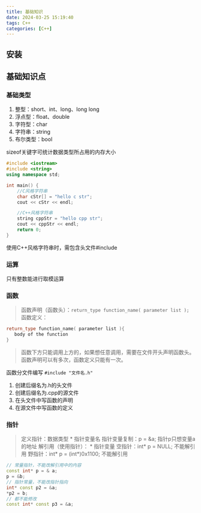 ```yaml
---
title: 基础知识
date: 2024-03-25 15:19:40
tags: C++
categories: [C++]
---
```

## 安装

## 基础知识点

### 基础类型

1. 整型：short、int、long、long long
2. 浮点型：float、double
3. 字符型：char
4. 字符串：string
5. 布尔类型：bool

sizeof关键字可统计数据类型所占用的内存大小

```c++
#include <iostream>
#include <string>
using namespace std;

int main() {
	//C风格字符串
	char cStr[] = "hello c str";
	cout << cStr << endl;

	//C++风格字符串
	string cppStr = "hello cpp str";
	cout << cppStr << endl;
	return 0;
}
```

使用C++风格字符串时，需包含头文件#include <string>

### 运算

只有整数能进行取模运算

### 函数

> 函数声明（函数头）：`return_type function_name( parameter list );`
> 函数定义：

```c++
return_type function_name( parameter list ){
   body of the function
}
```

> 函数下方只能调用上方的，如果想任意调用，需要在文件开头声明函数头。
> 函数声明可以有多次，函数定义只能有一次。

函数分文件编写 `#include "文件名.h"`

1. 创建后缀名为.h的头文件
2. 创建后缀名为.cpp的源文件
3. 在头文件中写函数的声明
4. 在源文件中写函数的定义

### 指针

> 定义指针：数据类型 * 指针变量名
> 指针变量复制：p = &a; 指针p只想变量a的地址
> 解引用（使用指针）： * 指针变量
> 空指针：int* p = NULL; 不能解引用
> 野指针：int* p = (int*)0x1100; 不能解引用


```c++
// 常量指针，不能改解引用中的内容
const int* p = & a;
p = &b;
// 指针常量，不能改指针指向
int* const p2 = &a;
*p2 = b;
// 都不能修改
const int* const p3 = &a;
```
